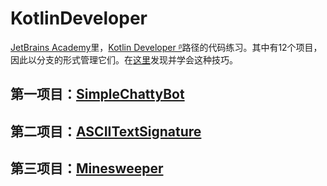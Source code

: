 # KotlinDeveloper

[JetBrains Academy](https://hyperskill.org/tracks)里，[Kotlin Developer
ᵝ](https://hyperskill.org/tracks/3)路径的代码练习。其中有12个项目，因此以分支的形式管理它们。在[这里](https://blog.csdn.net/putao2062/article/details/80516001)发现并学会这种技巧。

## 第一项目：[SimpleChattyBot](https://github.com/ClearPlume/KotlinDeveloper/tree/SimpleChattyBot)

## 第二项目：[ASCIITextSignature](https://github.com/ClearPlume/KotlinDeveloper/tree/AsciiTextSignature)

## 第三项目：[Minesweeper](https://github.com/ClearPlume/KotlinDeveloper/tree/Minesweeper)

